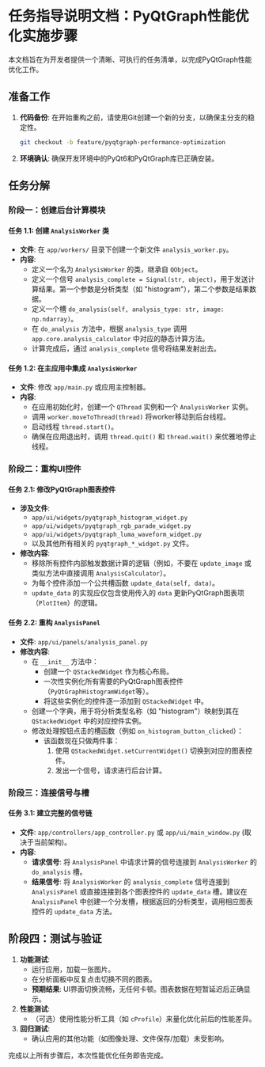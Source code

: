 # 任务指导说明文档：PyQtGraph性能优化实施步骤

本文档旨在为开发者提供一个清晰、可执行的任务清单，以完成PyQtGraph性能优化工作。

## 准备工作

1.  **代码备份**: 在开始重构之前，请使用Git创建一个新的分支，以确保主分支的稳定性。
    ```bash
    git checkout -b feature/pyqtgraph-performance-optimization
    ```
2.  **环境确认**: 确保开发环境中的PyQt6和PyQtGraph库已正确安装。

## 任务分解

### 阶段一：创建后台计算模块

#### 任务 1.1: 创建 `AnalysisWorker` 类
-   **文件**: 在 `app/workers/` 目录下创建一个新文件 `analysis_worker.py`。
-   **内容**:
    -   定义一个名为 `AnalysisWorker` 的类，继承自 `QObject`。
    -   定义一个信号 `analysis_complete = Signal(str, object)`，用于发送计算结果。第一个参数是分析类型（如 "histogram"），第二个参数是结果数据。
    -   定义一个槽 `do_analysis(self, analysis_type: str, image: np.ndarray)`。
    -   在 `do_analysis` 方法中，根据 `analysis_type` 调用 `app.core.analysis_calculator` 中对应的静态计算方法。
    -   计算完成后，通过 `analysis_complete` 信号将结果发射出去。

#### 任务 1.2: 在主应用中集成 `AnalysisWorker`
-   **文件**: 修改 `app/main.py` 或应用主控制器。
-   **内容**:
    -   在应用初始化时，创建一个 `QThread` 实例和一个 `AnalysisWorker` 实例。
    -   调用 `worker.moveToThread(thread)` 将worker移动到后台线程。
    -   启动线程 `thread.start()`。
    -   确保在应用退出时，调用 `thread.quit()` 和 `thread.wait()` 来优雅地停止线程。

### 阶段二：重构UI控件

#### 任务 2.1: 修改PyQtGraph图表控件
-   **涉及文件**:
    -   `app/ui/widgets/pyqtgraph_histogram_widget.py`
    -   `app/ui/widgets/pyqtgraph_rgb_parade_widget.py`
    -   `app/ui/widgets/pyqtgraph_luma_waveform_widget.py`
    -   以及其他所有相关的 `pyqtgraph_*_widget.py` 文件。
-   **修改内容**:
    -   移除所有控件内部触发数据计算的逻辑（例如，不要在 `update_image` 或类似方法中直接调用 `AnalysisCalculator`）。
    -   为每个控件添加一个公共槽函数 `update_data(self, data)`。
    -   `update_data` 的实现应仅包含使用传入的 `data` 更新PyQtGraph图表项（`PlotItem`）的逻辑。

#### 任务 2.2: 重构 `AnalysisPanel`
-   **文件**: `app/ui/panels/analysis_panel.py`
-   **修改内容**:
    -   在 `__init__` 方法中：
        -   创建一个 `QStackedWidget` 作为核心布局。
        -   一次性实例化所有需要的PyQtGraph图表控件（`PyQtGraphHistogramWidget`等）。
        -   将这些实例化的控件逐一添加到 `QStackedWidget` 中。
    -   创建一个字典，用于将分析类型名称（如 "histogram"）映射到其在 `QStackedWidget` 中的对应控件实例。
    -   修改处理按钮点击的槽函数（例如 `on_histogram_button_clicked`）：
        -   该函数现在只做两件事：
            1.  使用 `QStackedWidget.setCurrentWidget()` 切换到对应的图表控件。
            2.  发出一个信号，请求进行后台计算。

### 阶段三：连接信号与槽

#### 任务 3.1: 建立完整的信号链
-   **文件**: `app/controllers/app_controller.py` 或 `app/ui/main_window.py` (取决于当前架构)。
-   **内容**:
    -   **请求信号**: 将 `AnalysisPanel` 中请求计算的信号连接到 `AnalysisWorker` 的 `do_analysis` 槽。
    -   **结果信号**: 将 `AnalysisWorker` 的 `analysis_complete` 信号连接到 `AnalysisPanel` 或直接连接到各个图表控件的 `update_data` 槽。建议在 `AnalysisPanel` 中创建一个分发槽，根据返回的分析类型，调用相应图表控件的 `update_data` 方法。

## 阶段四：测试与验证

1.  **功能测试**:
    -   运行应用，加载一张图片。
    -   在分析面板中反复点击切换不同的图表。
    -   **预期结果**: UI界面切换流畅，无任何卡顿。图表数据在短暂延迟后正确显示。
2.  **性能测试**:
    -   （可选）使用性能分析工具（如 `cProfile`）来量化优化前后的性能差异。
3.  **回归测试**:
    -   确认应用的其他功能（如图像处理、文件保存/加载）未受影响。

完成以上所有步骤后，本次性能优化任务即告完成。
